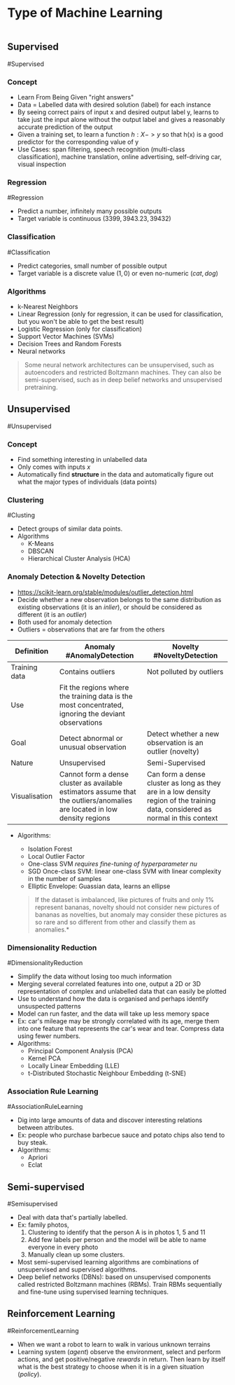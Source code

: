 # Type of Machine Learning

```toc
```

## Supervised
#Supervised

### Concept
- Learn From Being Given "right answers"
- Data = Labelled data with desired solution (label) for each instance
- By seeing correct pairs of input x and desired output label y, learns to take just the input alone without the output label and gives a reasonably accurate prediction of the output
- Given a training set, to learn a function $h:X -> y$ so that h(x) is a good predictor for the corresponding value of y
- Use Cases: span filtering, speech recognition (multi-class classification), machine translation, online advertising, self-driving car, visual inspection

### Regression
#Regression
- Predict a number, infinitely many possible outputs
- Target variable is continuous $(3399, 3943.23, 39432)$

### Classification
#Classification
- Predict categories, small number of possible output
- Target variable is a discrete value $(1, 0)$ or even no-numeric ($cat, dog$)

### Algorithms
- k-Nearest Neighbors
- Linear Regression (only for regression, it can be used for classification, but you won't be able to get the best result)
- Logistic Regression (only for classification)
- Support Vector Machines (SVMs)
- Decision Trees and Random Forests
- Neural networks

> Some neural network architectures can be unsupervised, such as autoencoders and restricted Boltzmann machines. They can also be semi-supervised, such as in deep belief networks and unsupervised pretraining.

## Unsupervised 
#Unsupervised

### Concept
- Find something interesting in unlabelled data
- Only comes with inputs $x$
- Automatically find **structure** in the data and automatically figure out what the major types of individuals (data points)

### Clustering
#Clusting
- Detect groups of similar data points.
- Algorithms
	- K-Means  
	- DBSCAN
	- Hierarchical Cluster Analysis (HCA)

### Anomaly Detection & Novelty Detection
- https://scikit-learn.org/stable/modules/outlier_detection.html
- Decide whether a new observation belongs to the same distribution as existing observations (it is an _inlier_), or should be considered as different (it is an _outlier_)
- Both used for anomaly detection
- Outliers = observations that are far from the others  

| Definition    | Anomaly #AnomalyDetection                                                                                            | Novelty  #NoveltyDetection                                                 |
| ------------- | --------------------------------------------------------------------------------------------------- | -------------------------------------------------------- |
| Training data | Contains outliers                                                                                   | Not polluted by outliers                                 |
| Use           | Fit the regions where the training data is the most concentrated, ignoring the deviant observations |  |
| Goal          | Detect abnormal or unusual observation                                                              | Detect whether a new observation is an outlier (novelty) |
| Nature        | Unsupervised                                                                                        | Semi-Supervised                                          |
| Visualisation | Cannot form a dense cluster as available estimators assume that the outliers/anomalies are located in low density regions | Can form a dense cluster as long as they are in a low density region of the training data, considered as normal in this context |

- Algorithms:
	- Isolation Forest
	- Local Outlier Factor
	- One-class SVM _requires fine-tuning of hyperparameter nu_
	- SGD Once-class SVM: linear one-class SVM with linear complexity in the number of samples
	- Elliptic Envelope: Guassian data, learns an ellipse

	> If the dataset is imbalanced, like pictures of fruits and only 1% represent bananas, novelty should not consider new pictures of bananas as novelties, but anomaly may consider these pictures as so rare and so different from other and classify them as anomalies.*

### Dimensionality Reduction
 #DimensionalityReduction
 - Simplify the data without losing too much information
 - Merging several correlated features into one, output a 2D or 3D representation of complex and unlabelled data that can easily be plotted
 - Use to understand how the data is organised and perhaps identify unsuspected patterns
 - Model can run faster, and the data will take up less memory space
 - Ex: car's mileage may be strongly correlated with its age, merge them into one feature that represents the car's wear and tear. Compress data using fewer numbers.
 - Algorithms:
	- Principal Component Analysis (PCA)
	- Kernel PCA  
	- Locally Linear Embedding (LLE)
	- t-Distributed Stochastic Neighbour Embedding (t-SNE)

### Association Rule Learning
#AssociationRuleLearning
- Dig into large amounts of data and discover interesting relations between attributes.
- Ex: people who purchase barbecue sauce and potato chips also tend to buy steak.
- Algorithms:
	- Apriori
	- Eclat

## Semi-supervised
#Semisupervised
- Deal with data that's partially labelled.  
- Ex: family photos,  
	1. Clustering to identify that the person A is in photos 1, 5 and 11  
	2. Add few labels per person and the model will be able to name everyone in every photo  
	3. Manually clean up some clusters.
- Most semi-supervised learning algorithms are combinations of unsupervised and supervised algorithms.
- Deep belief networks (DBNs): based on unsupervised components called restricted Boltzmann machines (RBMs). Train RBMs sequentially and fine-tune using supervised learning techniques.

## Reinforcement Learning
#ReinforcementLearning  
- When we want a robot to learn to walk in various unknown terrains
- Learning system (_agent_) observe the environment, select and perform actions, and get positive/negative _rewards_ in return. Then learn by itself what is the best strategy to choose when it is in a given situation (_policy_).
